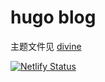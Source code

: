 # hugo blog

主题文件见 [divine](https://github.com/DivinerHJF/hugo-theme-divine)

[![Netlify Status](https://api.netlify.com/api/v1/badges/13849023-9582-4b3f-95f8-24d6df8cf5d0/deploy-status)](https://app.netlify.com/sites/divinerhjf/deploys)

